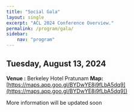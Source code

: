 ```yaml
---
title: "Social Gala"
layout: single
excerpt: "ACL 2024 Conference Overview."
permalink: /program/gala/
sidebar: 
    nav: "program"
---
```


## Tuesday, August 13, 2024
**Venue :** Berkeley Hotel Pratunam
**Map:** [https://maps.app.goo.gl/BYDwYE8i9fLbA5dq9](https://maps.app.goo.gl/BYDwYE8i9fLbA5dq9])

More information will be updated soon
<br><br>




